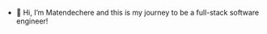 - 👋 Hi, I’m Matendechere and this is my journey to be a full-stack software engineer!


<!---
matendecherej/matendecherej is a ✨ special ✨ repository because its `README.md` (this file) appears on your GitHub profile.
You can click the Preview link to take a look at your changes.
--->
